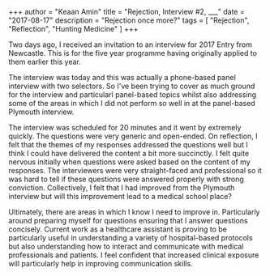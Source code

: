 +++
author = "Keaan Amin"
title = "Rejection, Interview #2,  ___"
date = "2017-08-17"
description = "Rejection once more?"
tags = [
    "Rejection",
    "Reflection",
    "Hunting Medicine"
]
+++

Two days ago, I received an invitation to an interview for 2017 Entry from Newcastle. This is for the five year programme having originally applied to them earlier this year.

<!--more-->

The interview was today and this was actually a phone-based panel interview with two selectors. So I've been trying to cover as much ground for the interview and particularl panel-based topics whilst also addressing some of the areas in which I did not perform so well in at the panel-based Plymouth interview.

The interview was scheduled for 20 minutes and it went by extremely quickly. The questions were very generic and open-ended. On reflection, I felt that the themes of my responses addressed the questions well but I think I could have delivered the content a bit more succinctly. I felt quite nervous initially when questions were asked based on the content of my responses. The interviewers were very straight-faced and professional so it was hard to tell if these questions were answered properly with strong conviction. Collectively, I felt that I had improved from the Plymouth interview but will this improvement lead to a medical school place?

Ultimately, there are areas in which I know I need to improve in. Particularly around preparing myself for questions ensuring that I answer questions concisely. Current work as a healthcare assistant is proving to be particularly useful in understanding a variety of hospital-based protocols but also understanding how to interact and communicate with medical professionals and patients. I feel confident that increased clinical exposure will particularly help in improving communication skills.